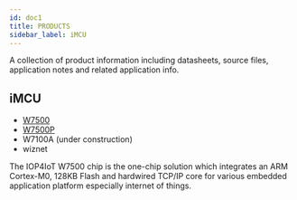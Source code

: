 ```yaml
---
id: doc1
title: PRODUCTS
sidebar_label: iMCU
---
```



A collection of product information including datasheets, source files, application notes and related application info.
## iMCU
 
  * [W7500](W7500.md)
  * [W7500P](w7500p.md)
  * W7100A (under construction)
  * wiznet
  
  
 

The IOP4IoT W7500 chip is the one-chip solution which integrates an ARM Cortex-M0, 128KB Flash and hardwired TCP/IP core for various embedded application platform especially internet of things.

